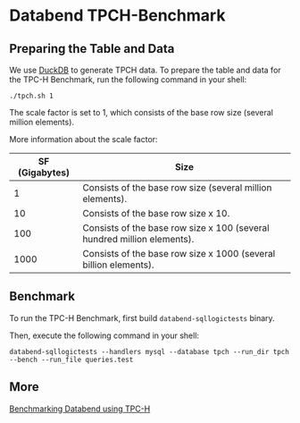 # Databend TPCH-Benchmark


## Preparing the Table and Data

We use [DuckDB](https://duckdb.org/docs/installation/) to generate TPCH data.
To prepare the table and data for the TPC-H Benchmark, run the following command in your shell:

```shell
./tpch.sh 1
```
The scale factor is set to 1, which consists of the base row size (several million elements).

More information about the scale factor:

| SF (Gigabytes) | Size                                                                    |
|----------------|-------------------------------------------------------------------------|
| 1              | Consists of the base row size (several million elements).               |
| 10             | Consists of the base row size x 10.                                     |
| 100            | Consists of the base row size x 100 (several hundred million elements). |
| 1000           | Consists of the base row size x 1000 (several billion elements).        |



## Benchmark

To run the TPC-H Benchmark, first build `databend-sqllogictests` binary.

Then, execute the following command in your shell:

```shell
databend-sqllogictests --handlers mysql --database tpch --run_dir tpch --bench --run_file queries.test
```

## More

[Benchmarking Databend using TPC-H](https://www.databend.com/blog/2022/08/08/benchmark-tpc-h)